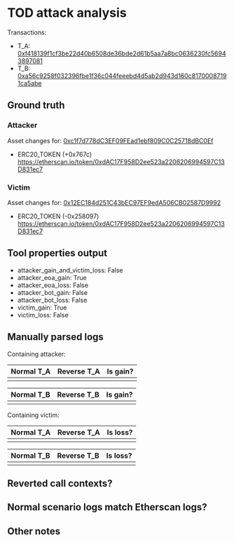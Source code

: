 # TOD attack analysis

Transactions:
- T_A: [0xf418139f1cf3be22d40b6508de36bde2d61b5aa7a8bc0636230fc56943897081](https://etherscan.io/tx/0xf418139f1cf3be22d40b6508de36bde2d61b5aa7a8bc0636230fc56943897081)
- T_B: [0xa56c9258f032396fbe1f36c044feeebd4d5ab2d943d160c81700087191ca5abe](https://etherscan.io/tx/0xa56c9258f032396fbe1f36c044feeebd4d5ab2d943d160c81700087191ca5abe)

## Ground truth

### Attacker
Asset changes for: [0xc1f7d778dC3EF09FEad1ebf809C0C25718dBC0Ef](https://etherscan.io/address/0xc1f7d778dC3EF09FEad1ebf809C0C25718dBC0Ef)
- ERC20_TOKEN (+0x767c) https://etherscan.io/token/0xdAC17F958D2ee523a2206206994597C13D831ec7


### Victim
Asset changes for: [0x12EC184d251C43bEC97EF9edA506CB02587D9992](https://etherscan.io/address/0x12EC184d251C43bEC97EF9edA506CB02587D9992)
- ERC20_TOKEN (-0x258097) https://etherscan.io/token/0xdAC17F958D2ee523a2206206994597C13D831ec7


## Tool properties output

- attacker_gain_and_victim_loss: False
- attacker_eoa_gain: True
- attacker_eoa_loss: False
- attacker_bot_gain: False
- attacker_bot_loss: False
- victim_gain: True
- victim_loss: False

## Manually parsed logs

Containing attacker:

| Normal T_A | Reverse T_A | Is gain? |
|------------|-------------|----------|
|            |             |          |

| Normal T_B | Reverse T_B | Is gain? |
|------------|-------------|----------|
|            |             |          |

Containing victim:

| Normal T_A | Reverse T_A | Is loss? |
|------------|-------------|----------|
|            |             |          |

| Normal T_B | Reverse T_B | Is loss? |
|------------|-------------|----------|
|            |             |          |



## Reverted call contexts?



## Normal scenario logs match Etherscan logs?



## Other notes


